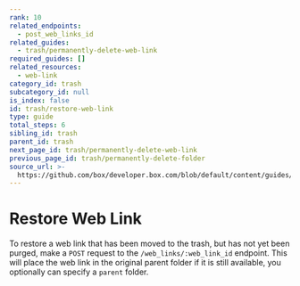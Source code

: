 ```yaml
---
rank: 10
related_endpoints:
  - post_web_links_id
related_guides:
  - trash/permanently-delete-web-link
required_guides: []
related_resources:
  - web-link
category_id: trash
subcategory_id: null
is_index: false
id: trash/restore-web-link
type: guide
total_steps: 6
sibling_id: trash
parent_id: trash
next_page_id: trash/permanently-delete-web-link
previous_page_id: trash/permanently-delete-folder
source_url: >-
  https://github.com/box/developer.box.com/blob/default/content/guides/trash/restore-web-link.md
---
```

# Restore Web Link

To restore a web link that has been moved to the trash, but has not yet been
purged, make a `POST` request to the `/web_links/:web_link_id` endpoint. This
will place the web link in the original parent folder if it is still
available, you optionally can specify a `parent` folder.

<Samples id='post_web_links_id' >

</Samples>